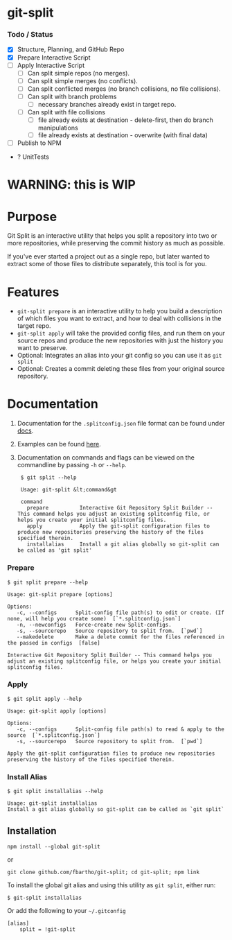 git-split
=========

### Todo / Status

- [X] Structure, Planning, and GitHub Repo
- [x] Prepare Interactive Script
- [ ] Apply Interactive Script
	- [ ] Can split simple repos (no merges).
	- [ ] Can split simple merges (no conflicts).
	- [ ] Can split conflicted merges (no branch collisions, no file collisions).
	- [ ] Can split with branch problems
		- [ ] necessary branches already exist in target repo.
	- [ ] Can split with file collisions
		- [ ] file already exists at destination - delete-first, then do branch manipulations
		- [ ] file already exists at destination - overwrite (with final data)
- [ ] Publish to NPM
- ? UnitTests

# WARNING: this is WIP

# Purpose

Git Split is an interactive utility that helps you split a repository into two or more repositories, while preserving the commit history as much as possible.

If you've ever started a project out as a single repo, but later wanted to extract some of those files to distribute separately, this tool is for you.

# Features

- `git-split prepare` is an interactive utility to help you build a description of which files you want to extract, and how to deal with collisions in the target repo.
- `git-split apply` will take the provided config files, and run them on your source repos and produce the new repositories with just the history you want to preserve.
- Optional: Integrates an alias into your git config so you can use it as `git split`
- Optional: Creates a commit deleting these files from your original source repository.

# Documentation

1. Documentation for the `.splitconfig.json` file format can be found under [docs](../docs/splitconfig.json.md).
2. Examples can be found [here](../example/).
3. Documentation on commands and flags can be viewed on the commandline by passing `-h` or `--help`. 

		$ git split --help
		
		Usage: git-split &lt;command&gt
		
		command     
		  prepare          Interactive Git Repository Split Builder -- This command helps you adjust an existing splitconfig file, or helps you create your initial splitconfig files.
		  apply            Apply the git-split configuration files to produce new repositories preserving the history of the files specified therein.
		  installalias     Install a git alias globally so git-split can be called as 'git split'

### Prepare

	$ git split prepare --help

	Usage: git-split prepare [options]

	Options:
	   -c, --configs      Split-config file path(s) to edit or create. (If none, will help you create some)  [`*.splitconfig.json`]
	   -n, --newconfigs   Force-create new Split-configs.
	   -s, --sourcerepo   Source repository to split from.  [`pwd`]
	   --makedelete       Make a delete commit for the files referenced in the passed in configs  [false]

	Interactive Git Repository Split Builder -- This command helps you adjust an existing splitconfig file, or helps you create your initial splitconfig files.

### Apply

	$ git split apply --help

	Usage: git-split apply [options]

	Options:
	   -c, --configs      Split-config file path(s) to read & apply to the source  [`*.splitconfig.json`]
	   -s, --sourcerepo   Source repository to split from.  [`pwd`]

	Apply the git-split configuration files to produce new repositories preserving the history of the files specified therein.

### Install Alias

	$ git split installalias --help

	Usage: git-split installalias
	Install a git alias globally so git-split can be called as `git split`

## Installation

	npm install --global git-split

or

	git clone github.com/fbartho/git-split; cd git-split; npm link

To install the global git alias and using this utility as `git split`, either run:
	
	$ git-split installalias

Or add the following to your `~/.gitconfig`

	[alias]
		split = !git-split
